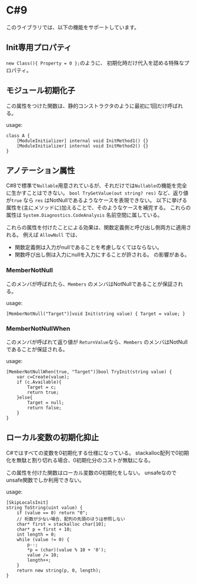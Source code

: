C#9
===

このライブラリでは、以下の機能をサポートしています。


Init専用プロパティ
----
`new Class(){ Property = 0 };`のように、
初期化時だけ代入を認める特殊なプロパティ。

モジュール初期化子
----
この属性をつけた関数は、静的コンストラクタのように最初に1回だけ呼ばれる。

usage: 
```
class A {
    [ModuleInitializer] internal void InitMethod1() {}
    [ModuleInitializer] internal void InitMethod2() {}
}
```

アノテーション属性
---
C#8で標準で`Nullable`用意されているが、それだけでは`Nullable`の機能を完全に生かすことはできない。
`bool TryGetValue(out string? res)` など、返り値が`true` なら `res` はNotNullであるようなケースを表現できない。
以下に挙げる属性を(主にメソッドに)加えることで、そのようなケースを補完する。
これらの属性は `System.Diagnostics.CodeAnalysis` 名前空間に属している。

これらの属性を付けたことによる効果は、関数定義側と呼び出し側両方に適用される。
例えば `AllowNull` では、
- 関数定義側は入力がnullであることを考慮しなくてはならない。
- 関数呼び出し側は入力にnullを入力にすることが許される。
の影響がある。


### MemberNotNull
このメンバが呼ばれたら、`Members` のメンバはNotNullであることが保証される。

usage:
```
[MemberNotNull("Target")]void Init(string value) { Target = value; }
```


### MemberNotNullWhen
このメンバが呼ばれて返り値が `ReturnValue`なら、`Members` のメンバはNotNullであることが保証される。

usage:
```
[MemberNotNullWhen(true, "Target")]bool TryInit(string value) {
    var c=Create(value);
    if (c.Available){
        Target = c;
        return true;
    }else{
        Target = null;
        return false;
    }
}
```

ローカル変数の初期化抑止
------------------------
C#ではすべての変数を0初期化する仕様になっている。
stackalloc配列で0初期化を無駄と割り切れる場合、0初期化分のコストが無駄になる。

この属性を付けた関数はローカル変数の0初期化をしない。
unsafeなのでunsafe関数でしか利用できない。

usage:
```
[SkipLocalsInit]
string ToString(uint value) {
    if (value == 0) return "0";
    // 桁数が少ない場合、配列の先頭のほうは参照しない
    char* first = stackalloc char[10];
    char* p = first + 10;
    int length = 0;
    while (value != 0) {
        p--;
        *p = (char)(value % 10 + '0');
        value /= 10;
        length++;
    }
    return new string(p, 0, length);
}
```
